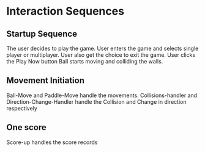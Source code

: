 # Interaction Sequences

## Startup Sequence

The user decides to play the game.
User enters the game and selects single player or multiplayer. User also get the choice to exit the game.
User clicks the Play Now button
Ball starts moving and colliding the walls.


## Movement Initiation

Ball-Move and Paddle-Move handle the movements. Collisions-handler and Direction-Change-Handler handle the Collision and Change in direction respectively

## One score

Score-up handles the score records
